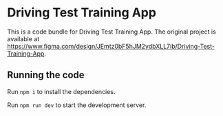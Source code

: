 
  # Driving Test Training App

  This is a code bundle for Driving Test Training App. The original project is available at https://www.figma.com/design/JEmtz0bF5hJM2ydbXLL7ib/Driving-Test-Training-App.

  ## Running the code

  Run `npm i` to install the dependencies.

  Run `npm run dev` to start the development server.
  
